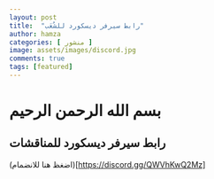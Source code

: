 ```yaml
---
layout: post
title:  "رابط سيرفر ديسكورد للشُعَب"
author: hamza
categories: [ منشور ]
image: assets/images/discord.jpg
comments: true
tags: [featured]
---
```


# بسم الله الرحمن الرحيم 
## رابط سيرفر ديسكورد للمناقشات 

(اضغظ هنا للانضمام)[https://discord.gg/QWVhKwQ2Mz]
